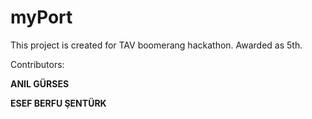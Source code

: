 # myPort

This project is created for TAV boomerang hackathon. Awarded as 5th.


Contributors:

**ANIL GÜRSES**

**ESEF BERFU ŞENTÜRK**
